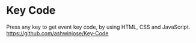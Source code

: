 # Key Code
Press any key to get event key code, by using HTML, CSS and JavaScript.
https://github.com/ashwinjose/Key-Code
